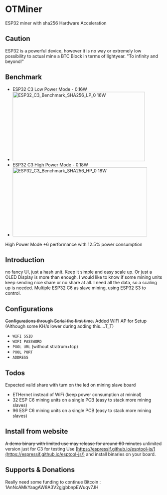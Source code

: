 # OTMiner
ESP32 miner with sha256 Hardware Acceleration

## Caution
ESP32 is a powerful device, however it is no way or extremely low possibility to actual mine a BTC Block in terms of lightyear. "To infinity and beyond!"

## Benchmark
- ESP32 C3 Low Power Mode - 0.16W
- <img width="424" height="222" alt="ESP32_C3_Benchmark_SHA256_LP_0 16W" src="https://github.com/user-attachments/assets/015d1b74-52f9-47f0-a5d2-c63fb527512d" />
- ESP32 C3 High Power Mode - 0.18W
- <img width="431" height="221" alt="ESP32_C3_Benchmark_SHA256_HP_0 18W" src="https://github.com/user-attachments/assets/cd663d64-37b1-4df8-85a8-46cb10ef4ec2" />
High Power Mode +6 performance with 12.5% power consumption

## Introduction
no fancy UI, just a hash unit. Keep it simple and easy scale up. Or just a OLED Display is more than enough. I would like to know if some mining units keep sending nice share or no share at all. I need all the data, so a scaling up is needed.
Multiple ESP32 C6 as slave mining, using ESP32 S3 to control.

## Configurations
~~Configurations through Serial the first time.~~
Added WIFI AP for Setup (Although some KH/s lower during adding this....T_T)
- `WIFI SSID`
- `WIFI PASSWORD`
- `POOL URL` (without stratrum+tcp)
- `POOL PORT`
- `ADDRESS`

## Todos
Expected valid share with turn on the led on mining slave board
- ETHernet instead of WiFi (keep power consumption at mininal)
- 32 ESP C6 mining units on a single PCB (easy to stack more mining slaves)
- 96 ESP C6 mining units on a single PCB (easy to stack more mining slaves)


## Install from website
~~A demo binary with limited use may release for around 60 minutes~~
unlimited version just for C3 for testing
Use [https://espressif.github.io/esptool-js/](https://espressif.github.io/esptool-js/) and install binaries on your board.

## Supports & Donations
Really need some funding to continue
Bitcoin : 1AnNcAMkYaagAW8A3V2gjgbbnpEWuqv7JH


